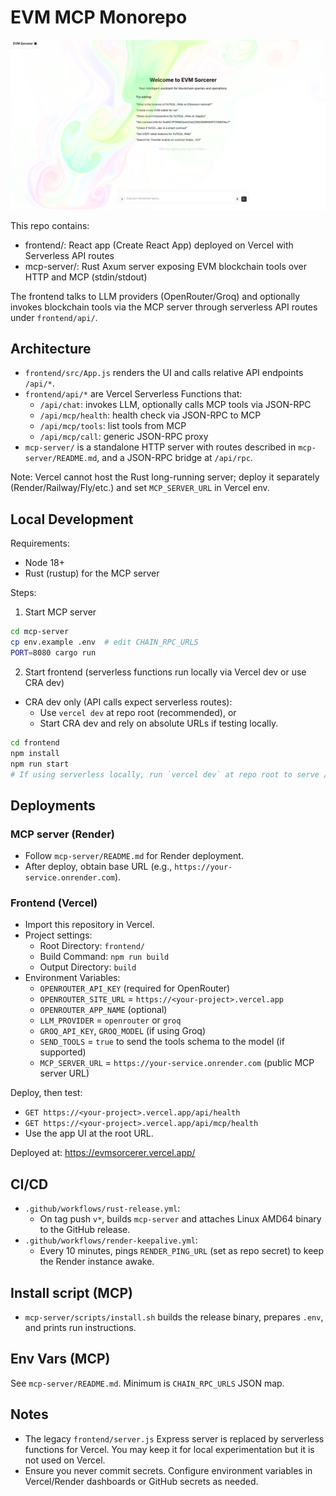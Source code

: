 # EVM MCP Monorepo

![Website Screenshot](frontend/img/Screenshot%20From%202025-08-31%2005-11-23.png)

This repo contains:

- frontend/: React app (Create React App) deployed on Vercel with Serverless API routes
- mcp-server/: Rust Axum server exposing EVM blockchain tools over HTTP and MCP (stdin/stdout)

The frontend talks to LLM providers (OpenRouter/Groq) and optionally invokes blockchain tools via the MCP server through serverless API routes under `frontend/api/`.

## Architecture

- `frontend/src/App.js` renders the UI and calls relative API endpoints `/api/*`.
- `frontend/api/*` are Vercel Serverless Functions that:
  - `/api/chat`: invokes LLM, optionally calls MCP tools via JSON-RPC
  - `/api/mcp/health`: health check via JSON-RPC to MCP
  - `/api/mcp/tools`: list tools from MCP
  - `/api/mcp/call`: generic JSON-RPC proxy
- `mcp-server/` is a standalone HTTP server with routes described in `mcp-server/README.md`, and a JSON-RPC bridge at `/api/rpc`.

Note: Vercel cannot host the Rust long-running server; deploy it separately (Render/Railway/Fly/etc.) and set `MCP_SERVER_URL` in Vercel env.

## Local Development

Requirements:
- Node 18+
- Rust (rustup) for the MCP server

Steps:

1) Start MCP server
```bash
cd mcp-server
cp env.example .env  # edit CHAIN_RPC_URLS
PORT=8080 cargo run
```

2) Start frontend (serverless functions run locally via Vercel dev or use CRA dev)
- CRA dev only (API calls expect serverless routes):
  - Use `vercel dev` at repo root (recommended), or
  - Start CRA dev and rely on absolute URLs if testing locally.

```bash
cd frontend
npm install
npm run start
# If using serverless locally, run `vercel dev` at repo root to serve /api/*
```

## Deployments

### MCP server (Render)

- Follow `mcp-server/README.md` for Render deployment.
- After deploy, obtain base URL (e.g., `https://your-service.onrender.com`).

### Frontend (Vercel)

- Import this repository in Vercel.
- Project settings:
  - Root Directory: `frontend/`
  - Build Command: `npm run build`
  - Output Directory: `build`
- Environment Variables:
  - `OPENROUTER_API_KEY` (required for OpenRouter)
  - `OPENROUTER_SITE_URL` = `https://<your-project>.vercel.app`
  - `OPENROUTER_APP_NAME` (optional)
  - `LLM_PROVIDER` = `openrouter` or `groq`
  - `GROQ_API_KEY`, `GROQ_MODEL` (if using Groq)
  - `SEND_TOOLS` = `true` to send the tools schema to the model (if supported)
  - `MCP_SERVER_URL` = `https://your-service.onrender.com` (public MCP server URL)

Deploy, then test:
- `GET https://<your-project>.vercel.app/api/health`
- `GET https://<your-project>.vercel.app/api/mcp/health`
- Use the app UI at the root URL.

Deployed at: https://evmsorcerer.vercel.app/

## CI/CD

- `.github/workflows/rust-release.yml`:
  - On tag push `v*`, builds `mcp-server` and attaches Linux AMD64 binary to the GitHub release.
- `.github/workflows/render-keepalive.yml`:
  - Every 10 minutes, pings `RENDER_PING_URL` (set as repo secret) to keep the Render instance awake.

## Install script (MCP)

- `mcp-server/scripts/install.sh` builds the release binary, prepares `.env`, and prints run instructions.

## Env Vars (MCP)

See `mcp-server/README.md`. Minimum is `CHAIN_RPC_URLS` JSON map.

## Notes

- The legacy `frontend/server.js` Express server is replaced by serverless functions for Vercel. You may keep it for local experimentation but it is not used on Vercel.
- Ensure you never commit secrets. Configure environment variables in Vercel/Render dashboards or GitHub secrets as needed.
